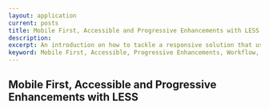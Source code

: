 ```yaml
---
layout: application
current: posts
title: Mobile First, Accessible and Progressive Enhancements with LESS
description:
excerpt: An introduction on how to tackle a responsive solution that uses the mobile first approach, deliverying a highly accessible solution.
keyword: Mobile First, Accessible, Progressive Enhancements, Workflow, LESS
---
```


## Mobile First, Accessible and Progressive Enhancements with LESS